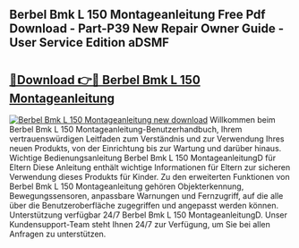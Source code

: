 ## Berbel Bmk L 150 Montageanleitung Free Pdf Download - Part-P39 New Repair Owner Guide - User Service Edition aDSMF

# <h2><a href="http://df6e7d.blite.top/?on=Berbel+Bmk+L+150+Montageanleitung">🔗Download 👉🔴 Berbel Bmk L 150 Montageanleitung</a></h2>

[![Berbel Bmk L 150 Montageanleitung new download](https://i.imgur.com/lujVjoI.png)](http://df6e7d.blite.top/?on=Berbel+Bmk+L+150+Montageanleitung)
Willkommen beim Berbel Bmk L 150 Montageanleitung-Benutzerhandbuch, Ihrem vertrauenswürdigen Leitfaden zum Verständnis und zur Verwendung Ihres neuen Produkts, von der Einrichtung bis zur Wartung und darüber hinaus. Wichtige Bedienungsanleitung Berbel Bmk L 150 MontageanleitungD für Eltern Diese Anleitung enthält wichtige Informationen für Eltern zur sicheren Verwendung dieses Produkts für Kinder. Zu den erweiterten Funktionen von Berbel Bmk L 150 Montageanleitung gehören Objekterkennung, Bewegungssensoren, anpassbare Warnungen und Fernzugriff, auf die alle über die Benutzeroberfläche zugegriffen und angepasst werden können. Unterstützung verfügbar 24/7 Berbel Bmk L 150 MontageanleitungD. Unser Kundensupport-Team steht Ihnen 24/7 zur Verfügung, um Sie bei allen Anfragen zu unterstützen.
